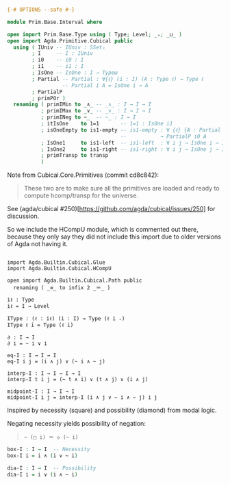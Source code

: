 ```agda

{-# OPTIONS --safe #-}

module Prim.Base.Interval where

open import Prim.Base.Type using ( Type; Level; _₊; _⊔_ )
open import Agda.Primitive.Cubical public
  using ( IUniv -- IUniv : SSet₁
        ; I     -- I : IUniv
        ; i0    -- i0 : I
        ; i1    -- i1 : I
        ; IsOne -- IsOne : I → Typeω
        ; Partial -- Partial : ∀{ℓ} (i : I) (A : Type ℓ) → Type ℓ
                  -- Partial i A = IsOne i → A
        ; PartialP
        ; primPOr )
  renaming ( primIMin to _∧_ -- _∧_ : I → I → I
           ; primIMax to _∨_ -- _∨_ : I → I → I
           ; primINeg to ~_  -- ~_ : I → I
           ; itIsOne    to 1=1       -- 1=1 : IsOne i1
           ; isOneEmpty to is1-empty -- is1-empty : ∀ {ℓ} {A : Partial i0 (Type ℓ)}
                                     --           → PartialP i0 A
           ; IsOne1     to is1-left  -- is1-left  : ∀ i j → IsOne i → IsOne (i ∨ j)
           ; IsOne2     to is1-right -- is1-right : ∀ i j → IsOne j → IsOne (i ∨ j)
           ; primTransp to transp
           )

```

Note from Cubical.Core.Primitives (commit cd8c842):

> These two are to make sure all the primitives are loaded and ready
> to compute hcomp/transp for the universe.

See (agda/cubical #250)[https://github.com/agda/cubical/issues/250]
for discussion.

So we include the HCompU module, which is commented out there, because
they only say they did not include this import due to older versions
of Agda not having it.

```

import Agda.Builtin.Cubical.Glue
import Agda.Builtin.Cubical.HCompU

open import Agda.Builtin.Cubical.Path public
  renaming ( _≡_ to infix 2 _＝_ )

iℓ : Type
iℓ = I → Level

IType : (ℓ : iℓ) (i : I) → Type (ℓ i ₊)
IType ℓ i = Type (ℓ i)

∂ : I → I
∂ i = ~ i ∨ i

eq-I : I → I → I
eq-I i j = (i ∧ j) ∨ (~ i ∧ ~ j)

interp-I : I → I → I → I
interp-I t i j = (~ t ∧ i) ∨ (t ∧ j) ∨ (i ∧ j)

midpoint-I : I → I → I
midpoint-I i j = interp-I (i ∧ j ∨ ~ i ∧ ~ j) i j

```

Inspired by necessity (square) and possibility (diamond) from modal logic.

Negating necessity yields possibility of negation:

>  `~ (□ i) ＝ ◇ (~ i)`

```agda
box-I : I → I  -- Necessity
box-I i = i ∧ (i ∨ ~ i)

dia-I : I → I  -- Possibility
dia-I i = i ∨ (i ∧ ~ i)

```
